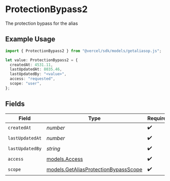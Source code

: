 # ProtectionBypass2

The protection bypass for the alias

## Example Usage

```typescript
import { ProtectionBypass2 } from "@vercel/sdk/models/getaliasop.js";

let value: ProtectionBypass2 = {
  createdAt: 4531.11,
  lastUpdatedAt: 8035.46,
  lastUpdatedBy: "<value>",
  access: "requested",
  scope: "user",
};
```

## Fields

| Field                                                                              | Type                                                                               | Required                                                                           | Description                                                                        |
| ---------------------------------------------------------------------------------- | ---------------------------------------------------------------------------------- | ---------------------------------------------------------------------------------- | ---------------------------------------------------------------------------------- |
| `createdAt`                                                                        | *number*                                                                           | :heavy_check_mark:                                                                 | N/A                                                                                |
| `lastUpdatedAt`                                                                    | *number*                                                                           | :heavy_check_mark:                                                                 | N/A                                                                                |
| `lastUpdatedBy`                                                                    | *string*                                                                           | :heavy_check_mark:                                                                 | N/A                                                                                |
| `access`                                                                           | [models.Access](../models/access.md)                                               | :heavy_check_mark:                                                                 | N/A                                                                                |
| `scope`                                                                            | [models.GetAliasProtectionBypassScope](../models/getaliasprotectionbypassscope.md) | :heavy_check_mark:                                                                 | N/A                                                                                |